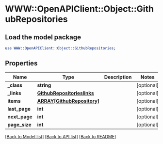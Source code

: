 # WWW::OpenAPIClient::Object::GithubRepositories

## Load the model package
```perl
use WWW::OpenAPIClient::Object::GithubRepositories;
```

## Properties
Name | Type | Description | Notes
------------ | ------------- | ------------- | -------------
**_class** | **string** |  | [optional] 
**_links** | [**GithubRepositorieslinks**](GithubRepositorieslinks.md) |  | [optional] 
**items** | [**ARRAY[GithubRepository]**](GithubRepository.md) |  | [optional] 
**last_page** | **int** |  | [optional] 
**next_page** | **int** |  | [optional] 
**page_size** | **int** |  | [optional] 

[[Back to Model list]](../README.md#documentation-for-models) [[Back to API list]](../README.md#documentation-for-api-endpoints) [[Back to README]](../README.md)



